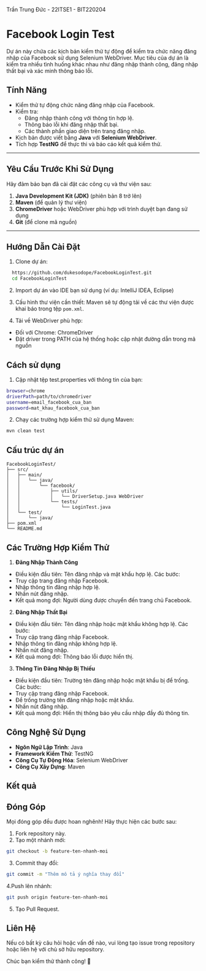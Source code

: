 Trần Trung Đức - 22ITSE1 - BIT220204
# Facebook Login Test

Dự án này chứa các kịch bản kiểm thử tự động để kiểm tra chức năng đăng nhập của Facebook sử dụng Selenium WebDriver. Mục tiêu của dự án là kiểm tra nhiều tình huống khác nhau như đăng nhập thành công, đăng nhập thất bại và xác minh thông báo lỗi.

## Tính Năng

- Kiểm thử tự động chức năng đăng nhập của Facebook.
- Kiểm tra:
  - Đăng nhập thành công với thông tin hợp lệ.
  - Thông báo lỗi khi đăng nhập thất bại.
  - Các thành phần giao diện trên trang đăng nhập.
- Kịch bản được viết bằng **Java** với **Selenium WebDriver**.
- Tích hợp **TestNG** để thực thi và báo cáo kết quả kiểm thử.

---

## Yêu Cầu Trước Khi Sử Dụng

Hãy đảm bảo bạn đã cài đặt các công cụ và thư viện sau:

1. **Java Development Kit (JDK)** (phiên bản 8 trở lên)
2. **Maven** (để quản lý thư viện)
3. **ChromeDriver** hoặc WebDriver phù hợp với trình duyệt bạn đang sử dụng
4. **Git** (để clone mã nguồn)

---

## Hướng Dẫn Cài Đặt

1. Clone dự án:
```bash
  https://github.com/dukesodope/FacebookLoginTest.git
  cd FacebookLoginTest
```
2. Import dự án vào IDE bạn sử dụng (ví dụ: IntelliJ IDEA, Eclipse)

3. Cấu hình thư viện cần thiết: Maven sẽ tự động tải về các thư viện được khai báo trong tệp `pom.xml`.

4. Tải về WebDriver phù hợp:
- Đối với Chrome: ChromeDriver
- Đặt driver trong PATH của hệ thống hoặc cập nhật đường dẫn trong mã nguồn

## Cách sử dụng
1. Cập nhật tệp test.properties với thông tin của bạn:
```bash
browser=chrome
driverPath=path/to/chromedriver
username=email_facebook_cua_ban
password=mat_khau_facebook_cua_ban
```
2. Chạy các trường hợp kiểm thử sử dụng Maven:
```bash
mvn clean test
```
## Cấu trúc dự án
    FacebookLoginTest/
    ├── src/
    │   ├── main/
    │   │   └── java/
    │   │       └── facebook/
    │   │           ├── utils/                 
    │   │           │   └── DriverSetup.java WebDriver
    │   │           └── tests/                
    │   │               └── LoginTest.java   
    │   └── test/
    │       └── java/                      
    ├── pom.xml                              
    └── README.md                           
## Các Trường Hợp Kiểm Thử
1. **Đăng Nhập Thành Công**
- Điều kiện đầu tiên: Tên đăng nhập và mật khẩu hợp lệ.
Các bước:
- Truy cập trang đăng nhập Facebook.
- Nhập thông tin đăng nhập hợp lệ.
- Nhấn nút đăng nhập.
- Kết quả mong đợi: Người dùng được chuyển đến trang chủ Facebook.
2. **Đăng Nhập Thất Bại**
- Điều kiện đầu tiên: Tên đăng nhập hoặc mật khẩu không hợp lệ.
Các bước:
- Truy cập trang đăng nhập Facebook.
- Nhập thông tin đăng nhập không hợp lệ.
- Nhấn nút đăng nhập.
- Kết quả mong đợi: Thông báo lỗi được hiển thị.
3. **Thông Tin Đăng Nhập Bị Thiếu**
- Điều kiện đầu tiên: Trường tên đăng nhập hoặc mật khẩu bị để trống.
Các bước:
- Truy cập trang đăng nhập Facebook.
- Để trống trường tên đăng nhập hoặc mật khẩu.
- Nhấn nút đăng nhập.
- Kết quả mong đợi: Hiển thị thông báo yêu cầu nhập đầy đủ thông tin.
## Công Nghệ Sử Dụng
- **Ngôn Ngữ Lập Trình**: Java
- **Framework Kiểm Thử**: TestNG
- **Công Cụ Tự Động Hóa**: Selenium WebDriver
- **Công Cụ Xây Dựng**: Maven
## Kết quả


## Đóng Góp
Mọi đóng góp đều được hoan nghênh! Hãy thực hiện các bước sau:

1. Fork repository này.
2. Tạo một nhánh mới:
```bash
git checkout -b feature-ten-nhanh-moi
```
3. Commit thay đổi:
```bash
git commit -m "Thêm mô tả ý nghĩa thay đổi"
```
4.Push lên nhánh:
```bash
git push origin feature-ten-nhanh-moi
```
5. Tạo Pull Request.
## Liên Hệ
Nếu có bất kỳ câu hỏi hoặc vấn đề nào, vui lòng tạo issue trong repository hoặc liên hệ với chủ sở hữu repository.

Chúc bạn kiểm thử thành công! 🎉

